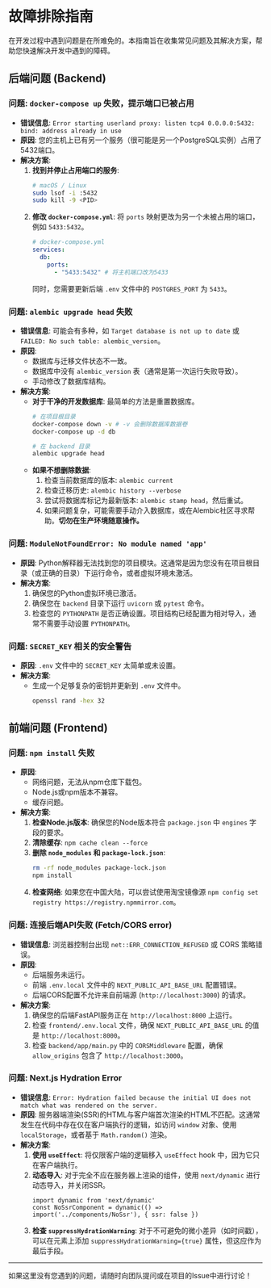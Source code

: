 # 故障排除指南

在开发过程中遇到问题是在所难免的。本指南旨在收集常见问题及其解决方案，帮助您快速解决开发中遇到的障碍。

## 后端问题 (Backend)

### 问题: `docker-compose up` 失败，提示端口已被占用
- **错误信息**: `Error starting userland proxy: listen tcp4 0.0.0.0:5432: bind: address already in use`
- **原因**: 您的主机上已有另一个服务（很可能是另一个PostgreSQL实例）占用了5432端口。
- **解决方案**:
  1.  **找到并停止占用端口的服务**:
      ```bash
      # macOS / Linux
      sudo lsof -i :5432
      sudo kill -9 <PID>
      ```
  2.  **修改 `docker-compose.yml`**:
      将 `ports` 映射更改为另一个未被占用的端口，例如 `5433:5432`。
      ```yaml
      # docker-compose.yml
      services:
        db:
          ports:
            - "5433:5432" # 将主机端口改为5433
      ```
      同时，您需要更新后端 `.env` 文件中的 `POSTGRES_PORT` 为 `5433`。

### 问题: `alembic upgrade head` 失败
- **错误信息**: 可能会有多种，如 `Target database is not up to date` 或 `FAILED: No such table: alembic_version`。
- **原因**:
  - 数据库与迁移文件状态不一致。
  - 数据库中没有 `alembic_version` 表（通常是第一次运行失败导致）。
  - 手动修改了数据库结构。
- **解决方案**:
  - **对于干净的开发数据库**: 最简单的方法是重置数据库。
    ```bash
    # 在项目根目录
    docker-compose down -v # -v 会删除数据库数据卷
    docker-compose up -d db
    
    # 在 backend 目录
    alembic upgrade head
    ```
  - **如果不想删除数据**:
    1.  检查当前数据库的版本: `alembic current`
    2.  检查迁移历史: `alembic history --verbose`
    3.  尝试将数据库标记为最新版本: `alembic stamp head`，然后重试。
    4.  如果问题复杂，可能需要手动介入数据库，或在Alembic社区寻求帮助。**切勿在生产环境随意操作。**

### 问题: `ModuleNotFoundError: No module named 'app'`
- **原因**: Python解释器无法找到您的项目模块。这通常是因为您没有在项目根目录（或正确的目录）下运行命令，或者虚拟环境未激活。
- **解决方案**:
  1.  确保您的Python虚拟环境已激活。
  2.  确保您在 `backend` 目录下运行 `uvicorn` 或 `pytest` 命令。
  3.  检查您的 `PYTHONPATH` 是否正确设置。项目结构已经配置为相对导入，通常不需要手动设置 `PYTHONPATH`。

### 问题: `SECRET_KEY` 相关的安全警告
- **原因**: `.env` 文件中的 `SECRET_KEY` 太简单或未设置。
- **解决方案**:
  - 生成一个足够复杂的密钥并更新到 `.env` 文件中。
    ```bash
    openssl rand -hex 32
    ```

## 前端问题 (Frontend)

### 问题: `npm install` 失败
- **原因**:
  - 网络问题，无法从npm仓库下载包。
  - Node.js或npm版本不兼容。
  - 缓存问题。
- **解决方案**:
  1.  **检查Node.js版本**: 确保您的Node版本符合 `package.json` 中 `engines` 字段的要求。
  2.  **清除缓存**: `npm cache clean --force`
  3.  **删除 `node_modules` 和 `package-lock.json`**:
      ```bash
      rm -rf node_modules package-lock.json
      npm install
      ```
  4.  **检查网络**: 如果您在中国大陆，可以尝试使用淘宝镜像源 `npm config set registry https://registry.npmmirror.com`。

### 问题: 连接后端API失败 (Fetch/CORS error)
- **错误信息**: 浏览器控制台出现 `net::ERR_CONNECTION_REFUSED` 或 CORS 策略错误。
- **原因**:
  - 后端服务未运行。
  - 前端 `.env.local` 文件中的 `NEXT_PUBLIC_API_BASE_URL` 配置错误。
  - 后端CORS配置不允许来自前端源 (`http://localhost:3000`) 的请求。
- **解决方案**:
  1.  确保您的后端FastAPI服务正在 `http://localhost:8000` 上运行。
  2.  检查 `frontend/.env.local` 文件，确保 `NEXT_PUBLIC_API_BASE_URL` 的值是 `http://localhost:8000`。
  3.  检查 `backend/app/main.py` 中的 `CORSMiddleware` 配置，确保 `allow_origins` 包含了 `http://localhost:3000`。

### 问题: Next.js Hydration Error
- **错误信息**: `Error: Hydration failed because the initial UI does not match what was rendered on the server.`
- **原因**: 服务器端渲染(SSR)的HTML与客户端首次渲染的HTML不匹配。这通常发生在代码中存在仅在客户端执行的逻辑，如访问 `window` 对象、使用 `localStorage`，或者基于 `Math.random()` 渲染。
- **解决方案**:
  1.  **使用 `useEffect`**: 将仅限客户端的逻辑移入 `useEffect` hook 中，因为它只在客户端执行。
  2.  **动态导入**: 对于完全不应在服务器上渲染的组件，使用 `next/dynamic` 进行动态导入，并关闭SSR。
      ```tsx
      import dynamic from 'next/dynamic'
      const NoSsrComponent = dynamic(() => import('../components/NoSsr'), { ssr: false })
      ```
  3.  **检查 `suppressHydrationWarning`**: 对于不可避免的微小差异（如时间戳），可以在元素上添加 `suppressHydrationWarning={true}` 属性，但这应作为最后手段。

---

如果这里没有您遇到的问题，请随时向团队提问或在项目的Issue中进行讨论！ 
